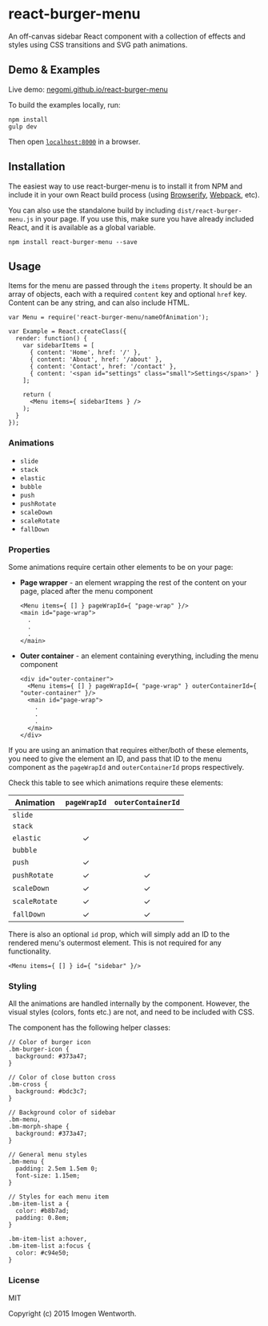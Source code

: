 # react-burger-menu

An off-canvas sidebar React component with a collection of effects and styles using CSS transitions and SVG path animations.

## Demo & Examples

Live demo: [negomi.github.io/react-burger-menu](http://negomi.github.io/react-burger-menu/)

To build the examples locally, run:

```
npm install
gulp dev
```

Then open [`localhost:8000`](http://localhost:8000) in a browser.


## Installation

The easiest way to use react-burger-menu is to install it from NPM and include it in your own React build process (using [Browserify](http://browserify.org), [Webpack](http://webpack.github.io/), etc).

You can also use the standalone build by including `dist/react-burger-menu.js` in your page. If you use this, make sure you have already included React, and it is available as a global variable.

```
npm install react-burger-menu --save
```

## Usage

Items for the menu are passed through the `items` property. It should be an array of objects, each with a required `content` key and optional `href` key. Content can be any string, and can also include HTML.

```
var Menu = require('react-burger-menu/nameOfAnimation');

var Example = React.createClass({
  render: function() {
    var sidebarItems = [
      { content: 'Home', href: '/' },
      { content: 'About', href: '/about' },
      { content: 'Contact', href: '/contact' },
      { content: '<span id="settings" class="small">Settings</span>' }
    ];

    return (
      <Menu items={ sidebarItems } />
    );
  }
});

```

### Animations

* `slide`
* `stack`
* `elastic`
* `bubble`
* `push`
* `pushRotate`
* `scaleDown`
* `scaleRotate`
* `fallDown`

### Properties

Some animations require certain other elements to be on your page:

* **Page wrapper** - an element wrapping the rest of the content on your page, placed after the menu component

  ```
  <Menu items={ [] } pageWrapId={ "page-wrap" }/>
  <main id="page-wrap">
    .
    .
    .
  </main>
  ```

* **Outer container** - an element containing everything, including the menu component
  ```
  <div id="outer-container">
    <Menu items={ [] } pageWrapId={ "page-wrap" } outerContainerId={ "outer-container" }/>
    <main id="page-wrap">
      .
      .
      .
    </main>
  </div>
  ```

If you are using an animation that requires either/both of these elements, you need to give the element an ID, and pass that ID to the menu component as the `pageWrapId` and `outerContainerId` props respectively.

Check this table to see which animations require these elements:

Animation | `pageWrapId` | `outerContainerId`
--- | :---: | :---:
`slide` | |
`stack` | |
`elastic` | &#x2713; |
`bubble` | |
`push` | &#x2713; |
`pushRotate` |  &#x2713;  |  &#x2713;
`scaleDown` |  &#x2713;  |  &#x2713;
`scaleRotate` |  &#x2713;  |  &#x2713;
`fallDown` |  &#x2713;  |  &#x2713;

There is also an optional `id` prop, which will simply add an ID to the rendered menu's outermost element. This is not required for any functionality.

```
<Menu items={ [] } id={ "sidebar" }/>
```

### Styling

All the animations are handled internally by the component. However, the visual styles (colors, fonts etc.) are not, and need to be included with CSS.

The component has the following helper classes:

```
// Color of burger icon
.bm-burger-icon {
  background: #373a47;
}

// Color of close button cross
.bm-cross {
  background: #bdc3c7;
}

// Background color of sidebar
.bm-menu,
.bm-morph-shape {
  background: #373a47;
}

// General menu styles
.bm-menu {
  padding: 2.5em 1.5em 0;
  font-size: 1.15em;
}

// Styles for each menu item
.bm-item-list a {
  color: #b8b7ad;
  padding: 0.8em;
}

.bm-item-list a:hover,
.bm-item-list a:focus {
  color: #c94e50;
}

```

### License

MIT

Copyright (c) 2015 Imogen Wentworth.
